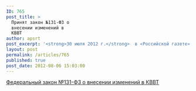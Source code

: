 ```yaml
---
ID: 765
post_title: >
  Принят закон №131-ФЗ о
  внесении изменений в
  КВВТ
author: apsrt
post_excerpt: '<strong>30 июля 2012 г.</strong>  в «Российской газете» №5845 опубликован Федеральный закон от 28 июля 2012 г. №131-ФЗ «О внесении изменений в отдельные законодательные акты Российской Федерации», которым внесены поправки и дополнения в КВВТ'
layout: post
permalink: /articles/765
published: true
post_date: 2012-08-06 15:03:00
---
```

<a href="http://www.apsrt.ru/docs/hr25.doc"><span style="text-decoration:underline;"> Федеральный  закон №131-ФЗ о внесении изменений в КВВТ</span></a>
